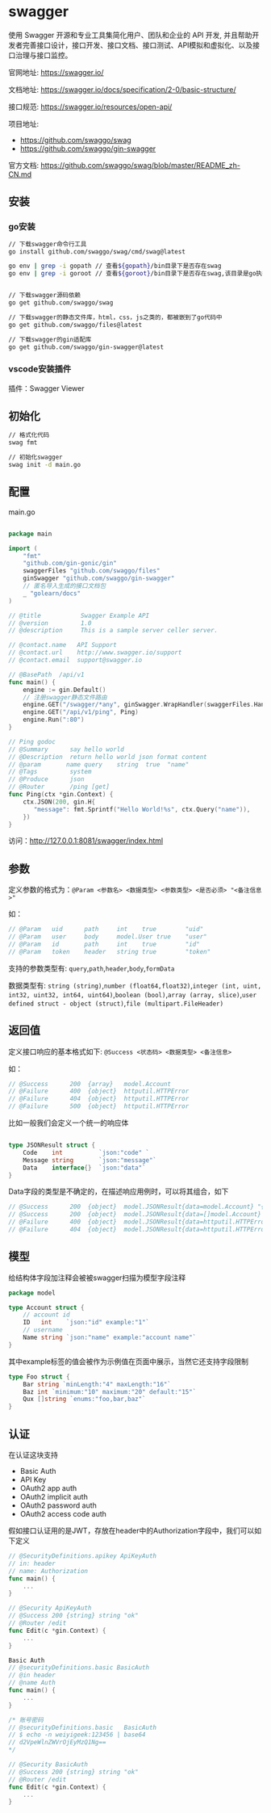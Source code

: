 

# swagger

使用 Swagger 开源和专业工具集简化用户、团队和企业的 API 开发, 并且帮助开发者完善接口设计，接口开发、接口文档、接口测试、API模拟和虚拟化、以及接口治理与接口监控。

官网地址: https://swagger.io/

文档地址: https://swagger.io/docs/specification/2-0/basic-structure/

接口规范: https://swagger.io/resources/open-api/

项目地址:
- https://github.com/swaggo/swag
- https://github.com/swaggo/gin-swagger

官方文档: https://github.com/swaggo/swag/blob/master/README_zh-CN.md


## 安装

### go安装

```sh
// 下载swagger命令行工具
go install github.com/swaggo/swag/cmd/swag@latest

go env | grep -i gopath // 查看${gopath}/bin目录下是否存在swag
go env | grep -i goroot // 查看${goroot}/bin目录下是否存在swag,该目录是go执行命令目录，如果不存在swag，则需要将swag移动到该目录下


// 下载swagger源码依赖
go get github.com/swaggo/swag

// 下载swagger的静态文件库，html，css，js之类的，都被嵌到了go代码中
go get github.com/swaggo/files@latest

// 下载swagger的gin适配库
go get github.com/swaggo/gin-swagger@latest

```

### vscode安装插件

插件：Swagger Viewer


## 初始化

```sh
// 格式化代码
swag fmt

// 初始化swagger
swag init -d main.go

```

## 配置

main.go
```go

package main

import (
    "fmt"
    "github.com/gin-gonic/gin"
    swaggerFiles "github.com/swaggo/files"
    ginSwagger "github.com/swaggo/gin-swagger"
    // 匿名导入生成的接口文档包
    _ "golearn/docs"
)

// @title           Swagger Example API
// @version         1.0
// @description     This is a sample server celler server.

// @contact.name   API Support
// @contact.url    http://www.swagger.io/support
// @contact.email  support@swagger.io

// @BasePath  /api/v1
func main() {
    engine := gin.Default()
    // 注册swagger静态文件路由
    engine.GET("/swagger/*any", ginSwagger.WrapHandler(swaggerFiles.Handler))
    engine.GET("/api/v1/ping", Ping)
    engine.Run(":80")
}

// Ping godoc
// @Summary      say hello world
// @Description  return hello world json format content
// @param       name query    string  true  "name"
// @Tags         system
// @Produce      json
// @Router       /ping [get]
func Ping(ctx *gin.Context) {
    ctx.JSON(200, gin.H{
       "message": fmt.Sprintf("Hello World!%s", ctx.Query("name")),
    })
}

```

访问：http://127.0.0.1:8081/swagger/index.html

## 参数

定义参数的格式为：`@Param <参数名> <数据类型> <参数类型> <是否必须> "<备注信息>"`

如：
```go
// @Param   uid      path     int    true        "uid" 
// @Param   user     body     model.User true    "user"
// @Param   id       path     int    true        "id"
// @Param   token    header   string true        "token"
```

支持的参数类型有: `query`,`path`,`header`,`body`,`formData`

数据类型有: `string (string)`,`number (float64,float32)`,`integer (int, uint, int32, uint32, int64, uint64)`,`boolean (bool)`,`array (array, slice)`,`user defined struct - object (struct)`,`file (multipart.FileHeader)`

## 返回值

定义接口响应的基本格式如下: `@Success <状态码> <数据类型> <备注信息>`

如：
```go
// @Success      200  {array}   model.Account
// @Failure      400  {object}  httputil.HTTPError
// @Failure      404  {object}  httputil.HTTPError
// @Failure      500  {object}  httputil.HTTPError

```

比如一般我们会定义一个统一的响应体
```go

type JSONResult struct {
    Code    int          `json:"code" `
    Message string       `json:"message"`
    Data    interface{}  `json:"data"`
}
```
Data字段的类型是不确定的，在描述响应用例时，可以将其组合，如下
```go
// @Success      200  {object}  model.JSONResult{data=model.Account} "{data=model.Account} 对象"
// @Success      200  {object}  model.JSONResult{data=[]model.Account} "[]model.Account 切片对象"
// @Failure      400  {object}  model.JSONResult{data=httputil.HTTPError} "错误对象"
// @Failure      404  {object}  model.JSONResult{data=httputil.HTTPError} "错误对象"

```

## 模型

给结构体字段加注释会被被swagger扫描为模型字段注释

```go
package model

type Account struct {
	// account id
    ID   int    `json:"id" example:"1"`
    // username
    Name string `json:"name" example:"account name"`
}
```
其中example标签的值会被作为示例值在页面中展示，当然它还支持字段限制
```go
type Foo struct {
    Bar string `minLength:"4" maxLength:"16"`
    Baz int `minimum:"10" maximum:"20" default:"15"`
    Qux []string `enums:"foo,bar,baz"`
}

```

## 认证

在认证这块支持
- Basic Auth
- API Key
- OAuth2 app auth
- OAuth2 implicit auth
- OAuth2 password auth
- OAuth2 access code auth

假如接口认证用的是JWT，存放在header中的Authorization字段中，我们可以如下定义
```go
// @SecurityDefinitions.apikey ApiKeyAuth
// in: header
// name: Authorization
func main() {
    ...
}

// @Security ApiKeyAuth
// @Success 200 {string} string "ok"
// @Router /edit
func Edit(c *gin.Context) {
    ...
}

Basic Auth
// @securityDefinitions.basic BasicAuth
// @in header
// @name Auth
func main() {
    ...
}

/* 账号密码
// @securityDefinitions.basic	BasicAuth
// $ echo -n weiyigeek:123456 | base64
// d2VpeWlnZWVrOjEyMzQ1Ng==
*/

// @Security BasicAuth
// @Success 200 {string} string "ok"
// @Router /edit
func Edit(c *gin.Context) {
    ...
}